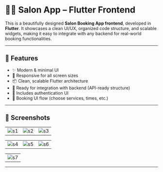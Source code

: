 # 💇‍♀️ Salon App – Flutter Frontend

This is a beautifully designed **Salon Booking App frontend**, developed in **Flutter**. It showcases a clean UI/UX, organized code structure, and scalable widgets, making it easy to integrate with any backend for real-world booking functionalities.

---

## 🚀 Features

- ✨ Modern & minimal UI
- 📱 Responsive for all screen sizes
- 📦 Clean, scalable Flutter architecture
- 🧩 Ready for integration with backend (API-ready structure)
- 🔐 Includes authentication UI
- 📅 Booking UI flow (choose services, times, etc.)

---

## 📸 Screenshots

|  |  |  |
|-----------|--------------|---------------|
| ![s1](https://github.com/user-attachments/assets/d6525b5a-e92c-490a-afac-dc9d6e4f56f7) | ![s2](https://github.com/user-attachments/assets/55cdc12d-0442-4bc2-9e2b-0d91aefdd963) | ![s3](https://github.com/user-attachments/assets/248ec957-9739-4db3-913e-0507ad0cbfd8) |

|  |  |  |
|---------------------|--------------|----------------|
| ![s4](https://github.com/user-attachments/assets/f634706c-a13d-4f85-ace1-28840708188b) | ![s5](https://github.com/user-attachments/assets/1f3373ae-b147-46fe-b7c5-01a482c8b957) | ![s6](https://github.com/user-attachments/assets/43e44168-6fea-43ff-81f2-8cccab797b63) |

|  |
|-----------------|
| ![s7](https://github.com/user-attachments/assets/c133b526-179c-4b75-8688-37b738cd08fd) | ![Screenshot_2025-06-30-00-42-04-162_com example project](https://github.com/user-attachments/assets/64997de3-9e08-4d7e-bd41-ee9b05bf1644) | ![Screenshot_2025-06-30-00-42-56-140_com example project](https://github.com/user-attachments/assets/22160b84-614c-4ef3-aea8-282a035ded09)



---
